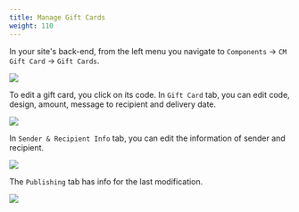 ```yaml
---
title: Manage Gift Cards
weight: 110
---
```

In your site's back-end, from the left menu you navigate to `Components` -> `CM Gift Card` -> `Gift Cards`.

![](/images/gift_card_backend_01.jpg)

To edit a gift card, you click on its code. In `Gift Card` tab, you can edit code, design, amount, message to recipient and delivery date.

![](/images/gift_card_backend_02.jpg)

In `Sender & Recipient Info` tab, you can edit the information of sender and recipient.

![](/images/gift_card_backend_03.jpg)

The `Publishing` tab has info for the last modification.

![](/images/gift_card_backend_04.jpg)